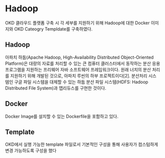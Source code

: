 Hadoop
======
OKD 클라우드 플랫폼 구축 시 각 세부를 지원하기 위해 Hadoop에 대한 Docker 이미지와 OKD Cateogry Templdate를 구축하였다.

## Hadoop
아파치 하둡(Apache Hadoop, High-Availability Distributed Object-Oriented Platform)은 대량의 자료를 처리할 수 있는 큰 컴퓨터 클러스터에서 동작하는 분산 응용 프로그램을 지원하는 프리웨어 자바 소프트웨어 프레임워크이다. 원래 너치의 분산 처리를 지원하기 위해 개발된 것으로, 아파치 루씬의 하부 프로젝트이다[2]. 분산처리 시스템인 구글 파일 시스템을 대체할 수 있는 하둡 분산 파일 시스템(HDFS: Hadoop Distributed File System)과 맵리듀스를 구현한 것이다.

## Docker
Docker Image를 설치할 수 있는 Dockerfile을 포함하고 있다.

## Template
OKD에서 실행 가능한 template 파일로서 기본적인 구성을 통해 사용자가 컴스텀하게 변경 가능하도록 구성을 했다